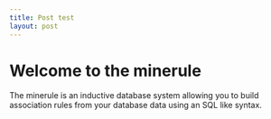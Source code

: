 ```yaml
---
title: Post test
layout: post
---
```


# Welcome to the minerule

The minerule is an inductive database system allowing you to
build association rules from your database data using an SQL
like syntax.
